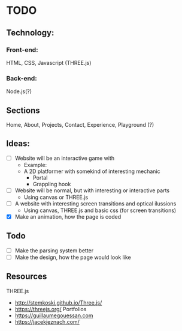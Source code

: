 # TODO

## Technology:
### Front-end:
HTML, CSS, Javascript (THREE.js)

### Back-end:
Node.js(?)

## Sections
Home, About, Projects, Contact, Experience, Playground (?)

## Ideas:
- [ ] Website will be an interactive game with
	- Example:
	- A 2D platformer with somekind of interesting mechanic
		- Portal
		- Grappling hook
- [ ] Website will be normal, but with interesting or interactive parts
	- Using canvas or THREE.js
- [ ] A website with interesting screen transitions and optical ilussions
	- Using canvas, THREE.js and basic css (for screen transitions)
- [x] Make an animation, how the page is coded

## Todo
- [ ] Make the parsing system better
- [ ] Make the design, how the page would look like

## Resources
THREE.js
- http://stemkoski.github.io/Three.js/
- https://threejs.org/
Portfolios
- https://guillaumegouessan.com
- https://jacekjeznach.com/
